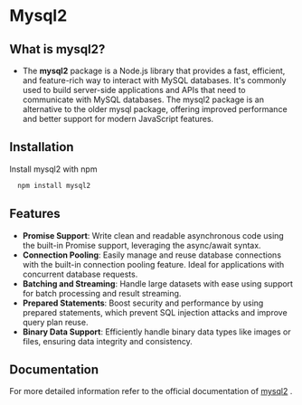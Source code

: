 
# Mysql2




 

## What is mysql2?

- The **mysql2** package is a Node.js library that provides a fast, efficient, and feature-rich way to interact with MySQL databases. It's commonly used to build server-side applications and APIs that need to communicate with MySQL databases. The mysql2 package is an alternative to the older mysql package, offering improved performance and better support for modern JavaScript features.


## Installation

Install mysql2 with npm

```bash
  npm install mysql2
```
    
## Features

- **Promise Support**: Write clean and readable asynchronous code using the built-in Promise support, leveraging the async/await syntax.
- **Connection Pooling**: Easily manage and reuse database connections with the built-in connection pooling feature. Ideal for applications with concurrent database requests.
- **Batching and Streaming**: Handle large datasets with ease using support for batch processing and result streaming.
- **Prepared Statements**: Boost security and performance by using prepared statements, which prevent SQL injection attacks and improve query plan reuse.
- **Binary Data Support**: Efficiently handle binary data types like images or files, ensuring data integrity and consistency.

## Documentation

For more detailed information refer to the official documentation of  [mysql2](https://www.npmjs.com/package/mysql2) .


